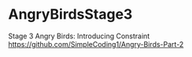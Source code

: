 # AngryBirdsStage3
Stage 3 Angry Birds: Introducing Constraint
https://github.com/SimpleCoding1/Angry-Birds-Part-2
